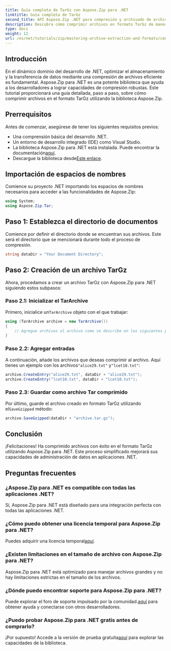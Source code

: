 ```yaml
---
title: Guía completa de TarGz con Aspose.Zip para .NET
linktitle: Guía completa de TarGz
second_title: API Aspose.Zip .NET para compresión y archivado de archivos
description: Descubra cómo comprimir archivos en formato TarGz de manera eficiente con Aspose.Zip para .NET. Este tutorial detallado cubre todo, desde la configuración de su entorno hasta la edición de archivos.
type: docs
weight: 12
url: /es/net/tutorials/zip/mastering-archive-extraction-and-formats/comprehensive-guide-to-tar-gz/
---
```

## Introducción

En el dinámico dominio del desarrollo de .NET, optimizar el almacenamiento y la transferencia de datos mediante una compresión de archivos eficiente es fundamental. Aspose.Zip para .NET es una potente biblioteca que ayuda a los desarrolladores a lograr capacidades de compresión robustas. Este tutorial proporcionará una guía detallada, paso a paso, sobre cómo comprimir archivos en el formato TarGz utilizando la biblioteca Aspose.Zip.

## Prerrequisitos

Antes de comenzar, asegúrese de tener los siguientes requisitos previos:

- Una comprensión básica del desarrollo .NET.
- Un entorno de desarrollo integrado (IDE) como Visual Studio.
-  La biblioteca Aspose.Zip para .NET está instalada. Puede encontrar la documentación[aquí](https://reference.aspose.com/zip/net/).
-  Descargue la biblioteca desde[Este enlace](https://releases.aspose.com/zip/net/).

## Importación de espacios de nombres

Comience su proyecto .NET importando los espacios de nombres necesarios para acceder a las funcionalidades de Aspose.Zip:

```csharp
using System;
using Aspose.Zip.Tar;
```

## Paso 1: Establezca el directorio de documentos

Comience por definir el directorio donde se encuentran sus archivos. Este será el directorio que se mencionará durante todo el proceso de compresión.

```csharp
string dataDir = "Your Document Directory";
```

## Paso 2: Creación de un archivo TarGz

Ahora, procedamos a crear un archivo TarGz con Aspose.Zip para .NET siguiendo estos subpasos:

### Paso 2.1: Inicializar el TarArchive

 Primero, inicialice un`TarArchive` objeto con el que trabajar:

```csharp
using (TarArchive archive = new TarArchive())
{
    // Agregue archivos al archivo como se describe en los siguientes pasos
}
```

### Paso 2.2: Agregar entradas

 A continuación, añade los archivos que deseas comprimir al archivo. Aquí tienes un ejemplo con los archivos`"alice29.txt"` y`"lcet10.txt"`:

```csharp
archive.CreateEntry("alice29.txt", dataDir + "alice29.txt");
archive.CreateEntry("lcet10.txt", dataDir + "lcet10.txt");
```

### Paso 2.3: Guardar como archivo Tar comprimido

 Por último, guarde el archivo creado en formato TarGz utilizando el`SaveGzipped` método:

```csharp
archive.SaveGzipped(dataDir + "archive.tar.gz");
```

## Conclusión

¡Felicitaciones! Ha comprimido archivos con éxito en el formato TarGz utilizando Aspose.Zip para .NET. Este proceso simplificado mejorará sus capacidades de administración de datos en aplicaciones .NET.

## Preguntas frecuentes

### ¿Aspose.Zip para .NET es compatible con todas las aplicaciones .NET?
Sí, Aspose.Zip para .NET está diseñado para una integración perfecta con todas las aplicaciones .NET.

### ¿Cómo puedo obtener una licencia temporal para Aspose.Zip para .NET?
 Puedes adquirir una licencia temporal[aquí](https://purchase.conholdate.com/temporary-license/).

### ¿Existen limitaciones en el tamaño de archivo con Aspose.Zip para .NET?
Aspose.Zip para .NET está optimizado para manejar archivos grandes y no hay limitaciones estrictas en el tamaño de los archivos.

### ¿Dónde puedo encontrar soporte para Aspose.Zip para .NET?
 Puede explorar el foro de soporte impulsado por la comunidad.[aquí](https://forum.aspose.com/c/zip/37) para obtener ayuda y conectarse con otros desarrolladores.

### ¿Puedo probar Aspose.Zip para .NET gratis antes de comprarlo?
 ¡Por supuesto! Accede a la versión de prueba gratuita[aquí](https://releases.aspose.com/zip/net) para explorar las capacidades de la biblioteca.